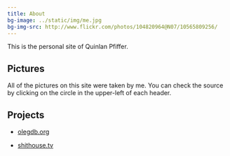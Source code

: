 ```yaml
---
title: About
bg-image: ../static/img/me.jpg
bg-img-src: http://www.flickr.com/photos/104820964@N07/10565809256/
---
```

This is the personal site of Quinlan Pfiffer.

## Pictures
All of the pictures on this site were taken by me. You can check the source 
by clicking on the circle in the upper-left of each header.

## Projects
* <p><a href="https://olegdb.org">olegdb.org</a></p>
* <p><a href="https://shithouse.tv">shithouse.tv</a></p>
